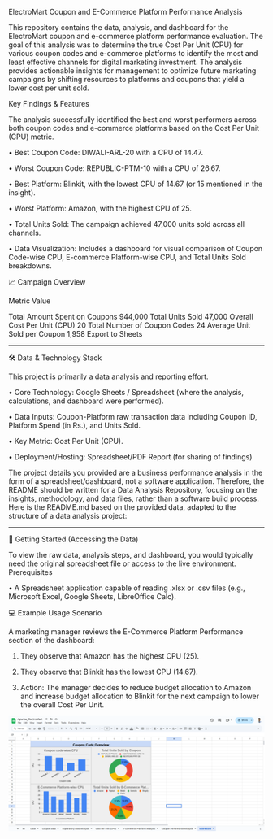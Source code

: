 ElectroMart Coupon and E-Commerce Platform Performance Analysis

This repository contains the data, analysis, and dashboard for the ElectroMart coupon and e-commerce platform performance evaluation. The goal of this analysis was to determine the true 
Cost Per Unit (CPU) for various coupon codes and e-commerce platforms to identify the most and least effective channels for digital marketing investment.
The analysis provides actionable insights for management to optimize future marketing campaigns by shifting resources to platforms and coupons that yield a lower cost per unit sold.

Key Findings & Features

The analysis successfully identified the best and worst performers across both coupon codes and e-commerce platforms based on the Cost Per Unit (CPU) metric.

•	Best Coupon Code: DIWALI-ARL-20 with a CPU of 14.47.

•	Worst Coupon Code: REPUBLIC-PTM-10 with a CPU of 26.67.

•	Best Platform: Blinkit, with the lowest CPU of 14.67 (or 15 mentioned in the insight).

•	Worst Platform: Amazon, with the highest CPU of 25.

•	Total Units Sold: The campaign achieved 47,000 units sold across all channels.

•	Data Visualization: Includes a dashboard for visual comparison of Coupon Code-wise CPU, E-commerce Platform-wise CPU, and Total Units Sold breakdowns.

📈 Campaign Overview

Metric	                         Value

Total Amount Spent on Coupons	   944,000 
Total Units Sold	               47,000 
Overall Cost Per Unit (CPU)	     20 
Total Number of Coupon Codes	   24 
Average Unit Sold per Coupon	   1,958 
Export to Sheets
________________________________________
🛠️ Data & Technology Stack

This project is primarily a data analysis and reporting effort.

•	Core Technology: Google Sheets / Spreadsheet (where the analysis, calculations, and dashboard were performed).

•	Data Inputs: Coupon-Platform raw transaction data including Coupon ID, Platform Spend (in Rs.), and Units Sold.

•	Key Metric: Cost Per Unit (CPU).

•	Deployment/Hosting: Spreadsheet/PDF Report (for sharing of findings)

The project details you provided are a business performance analysis in the form of a spreadsheet/dashboard, not a software application.
Therefore, the README should be written for a Data Analysis Repository, focusing on the insights, methodology, and data files, rather than a software build process.
Here is the README.md based on the provided data, adapted to the structure of a data analysis project:
________________________________________
🚀 Getting Started (Accessing the Data)

To view the raw data, analysis steps, and dashboard, you would typically need the original spreadsheet file or access to the live environment.
Prerequisites

•	A Spreadsheet application capable of reading .xlsx or .csv files (e.g., Microsoft Excel, Google Sheets, LibreOffice Calc).

💻 Example Usage Scenario

A marketing manager reviews the 
E-Commerce Platform Performance section of the dashboard:

1.	They observe that Amazon has the highest CPU (25).

2.	They observe that Blinkit has the lowest CPU (14.67).

3.	Action: The manager decides to reduce budget allocation to Amazon and increase budget allocation to Blinkit for the next campaign to lower the overall Cost Per Unit.

![image_alt](https://github.com/apurbadas2311/ElectroMart-Coupon-and-E-Commerce-Platform-Performance-Analysis/blob/main/Code%20Coupon%20Overview%20(ElectroMart).png)
